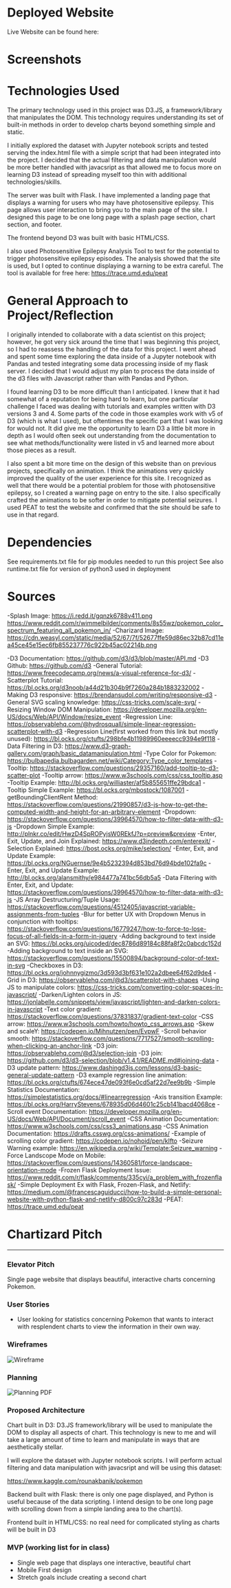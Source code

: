 # Deployed Website

Live Website can be found here:

# Screenshots

# Technologies Used

The primary technology used in this project was D3.JS, a framework/library that manipulates the DOM.  This technology requires understanding its set of built-in methods in order to develop charts beyond something simple and static.

I initially explored the dataset with Jupyter notebook scripts and tested serving the index.html file with a simple script that had been integrated into the project. I decided that the actual filtering and data manipulation would be more better handled with javacsript as that allowed me to focus more on learning D3 instead of spreading myself too thin with additional technologies/skills.

The server was built with Flask. I have implemented a landing page that displays a warning for users who may have photosensitive epilepsy. This page allows user interaction to bring you to the main page of the site. I designed this page to be one long page with a splash page section, chart section, and footer.

The frontend beyond D3 was built with basic HTML/CSS.

I also used Photosensitive Epilepsy Analysis Tool to test for the potential to trigger photosensitive epilepsy episodes.  The analysis showed that the site is used, but I opted to continue displaying a warning to be extra careful.  The tool is available for free here: https://trace.umd.edu/peat


# General Approach to Project/Reflection

I originally intended to collaborate with a data scientist on this project; however, he got very sick around the time that I was beginning this project, so I had to reassess the handling of the data for this project.  I went ahead and spent some time exploring the data inside of a Jupyter notebook with Pandas and tested integrating some data processing inside of my flask server.  I decided that I would adjust my plan to process the data inside of the d3 files with Javascript rather than with Pandas and Python.

I found learning D3 to be more difficult than I anticipated.  I knew that it had somewhat of a reputation for being hard to learn, but one particular challenge I faced was dealing with tutorials and examples written with D3 versions 3 and 4. Some parts of the code in those examples work with v5 of D3 (which is what I used), but oftentimes the specific part that I was looking for would not.  It did give me the opportunity to learn D3 a little bit more in depth as I would often seek out understanding from the documentation to see what methods/functionality were listed in v5 and learned more about those pieces as a result.

I also spent a bit more time on the design of this website than on previous projects, specifically on animation.  I think the animations very quickly improved the quality of the user experience for this site.  I recognized as well that there would be a potential problem for those with photosensitive epilepsy, so I created a warning page on entry to the site.  I also specifically crafted the animations to be softer in order to mitigate potential seizures.  I used PEAT to test the website and confirmed that the site should be safe to use in that regard.

# Dependencies

See requirements.txt file for pip modules needed to run this project
See also runtime.txt file for version of python3 used in deployment


# Sources

-Splash Image: https://i.redd.it/gqnzk6788v411.png https://www.reddit.com/r/wimmelbilder/comments/8s55wz/pokemon_color_spectrum_featuring_all_pokemon_in/
-Charizard Image: https://cdn.weasyl.com/static/media/52/67/7f/52677ffe59d86ec32b87cd11ea45ce45e15ec6fb855237776c922b45ac02214b.png


-D3 Documentation: https://github.com/d3/d3/blob/master/API.md
-D3 Github: https://github.com/d3
-General Tutorial: https://www.freecodecamp.org/news/a-visual-reference-for-d3/
-Scatterplot Tutorial: https://bl.ocks.org/d3noob/a44d21b304b9f7260a284b1883232002
-Making D3 responsive: https://brendansudol.com/writing/responsive-d3
-General SVG scaling knowledge: https://css-tricks.com/scale-svg/
-Resizing Window DOM Manipulation: https://developer.mozilla.org/en-US/docs/Web/API/Window/resize_event
-Regression Line: https://observablehq.com/@hydrosquall/simple-linear-regression-scatterplot-with-d3
-Regression Line(first worked from this link but mostly unused): https://bl.ocks.org/ctufts/298bfe4b11989960eeeecc9394e9f118
-Data Filtering in D3: https://www.d3-graph-gallery.com/graph/basic_datamanipulation.html
-Type Color for Pokemon: https://bulbapedia.bulbagarden.net/wiki/Category:Type_color_templates
-Tooltip: https://stackoverflow.com/questions/29357160/add-tooltip-to-d3-scatter-plot
-Tooltip arrow: https://www.w3schools.com/css/css_tooltip.asp
-Tooltip Example: http://bl.ocks.org/williaster/af5b855651ffe29bdca1
-Tooltip Simple Example: https://bl.ocks.org/mbostock/1087001
-getBoundingClientRent Method: https://stackoverflow.com/questions/21990857/d3-js-how-to-get-the-computed-width-and-height-for-an-arbitrary-element
-Dropdown: https://stackoverflow.com/questions/39964570/how-to-filter-data-with-d3-js
-Dropdown Simple Example: http://plnkr.co/edit/HwzD4SpROPyjsW0REkfJ?p=preview&preview
-Enter, Exit, Update, and Join Explained: https://www.d3indepth.com/enterexit/
-Selection Explained: https://bost.ocks.org/mike/selection/
-Enter, Exit, and Update Example: https://bl.ocks.org/NGuernse/9e4b5232394d853bd76d94bde102fa9c
-Enter, Exit, and Update Example: http://bl.ocks.org/alansmithy/e984477a741bc56db5a5
-Data Filtering with Enter, Exit, and Update: https://stackoverflow.com/questions/39964570/how-to-filter-data-with-d3-js
-JS Array Destructuring/Tuple Usage: https://stackoverflow.com/questions/4512405/javascript-variable-assignments-from-tuples
-Blur for better UX with Dropdown Menus in conjunction with tooltips: https://stackoverflow.com/questions/16779247/how-to-force-to-lose-focus-of-all-fields-in-a-form-in-jquery
-Adding background to text inside an SVG: https://bl.ocks.org/uicoded/dec8786d89184c88fa8f2c0abcdc152d
-Adding background to text inside an SVG: https://stackoverflow.com/questions/15500894/background-color-of-text-in-svg
-Checkboxes in D3: https://bl.ocks.org/johnnygizmo/3d593d3bf631e102a2dbee64f62d9de4
-Grid in D3: https://observablehq.com/@d3/scatterplot-with-shapes
-Using JS to manipulate colors: https://css-tricks.com/converting-color-spaces-in-javascript/
-Darken/Lighten colors in JS: https://jonlabelle.com/snippets/view/javascript/lighten-and-darken-colors-in-javascript
-Text color gradient: https://stackoverflow.com/questions/37831837/gradient-text-color
-CSS arrow: https://www.w3schools.com/howto/howto_css_arrows.asp
-Skew and scaleY: https://codepen.io/Mihnutzen/pen/EvpwF
-Scroll behavior smooth: https://stackoverflow.com/questions/7717527/smooth-scrolling-when-clicking-an-anchor-link
-D3 join: https://observablehq.com/@d3/selection-join
-D3 join: https://github.com/d3/d3-selection/blob/v1.4.1/README.md#joining-data
-D3 update pattern: https://www.dashingd3js.com/lessons/d3-basic-general-update-pattern
-D3 example regression line animation: https://bl.ocks.org/ctufts/674ece47de093f6e0cd5af22d7ee9b9b
-Simple Statistics Documentation: https://simplestatistics.org/docs/#linearregression
-Axis transition Example: https://bl.ocks.org/HarryStevens/678935d06d4601c25cb141bacd4068ce
-Scroll event Documentation: https://developer.mozilla.org/en-US/docs/Web/API/Document/scroll_event
-CSS Animation Documentation: https://www.w3schools.com/css/css3_animations.asp
-CSS Animation Documentation: https://drafts.csswg.org/css-animations/
-Example of scrolling color gradient: https://codepen.io/nohoid/pen/kIfto
-Seizure Warning example: https://en.wikipedia.org/wiki/Template:Seizure_warning
-Force Landscope Mode on Mobile: https://stackoverflow.com/questions/14360581/force-landscape-orientation-mode
-Frozen Flask Deployment Issue: https://www.reddit.com/r/flask/comments/335cyi/a_problem_with_frozenflask/
-Simple Deployment Ex with Flask, Frozen-Flask, and Netlify: https://medium.com/@francescaguiducci/how-to-build-a-simple-personal-website-with-python-flask-and-netlify-d800c97c283d
-PEAT: https://trace.umd.edu/peat


# Chartizard Pitch
----
### Elevator Pitch
Single page website that displays beautiful, interactive charts concerning Pokemon.

### User Stories
-  User looking for statistics concerning Pokemon that wants to interact with resplendent charts to view the information in their own way.

### Wireframes

![Wireframe](/img/wireframe.jpg)

### Planning
![Planning PDF](/img/planning.jpg)


### Proposed Architecture

Chart built in D3: D3.JS framework/library will be used to manipulate the DOM to display all aspects of chart.  This technology is new to me and will take a large amount of time to learn and manipulate in ways that are aesthetically stellar.

I will explore the dataset with Jupyter notebook scripts. I will perform actual filtering and data manipulation with javacsript and will be using this dataset:

https://www.kaggle.com/rounakbanik/pokemon

Backend built with Flask: there is only one page displayed, and Python is useful because of the data scripting. I intend design to be one long page with scrolling down from a simple landing area to the chart(s).

Frontend built in HTML/CSS: no real need for complicated styling as charts will be built in D3

### MVP (working list for in class)
 - Single web page that displays one interactive, beautiful chart
 - Mobile First design
 - Stretch goals include creating a second chart